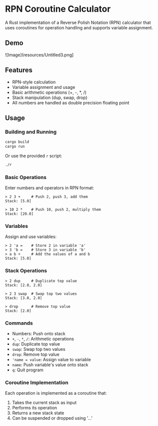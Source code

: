 # RPN Coroutine Calculator

A Rust implementation of a Reverse Polish Notation (RPN) calculator that uses coroutines for operation handling and supports variable assignment.

## Demo

![Image](resources/Untitled3.png]


## Features

- RPN-style calculation
- Variable assignment and usage
- Basic arithmetic operations (+, -, *, /)
- Stack manipulation (dup, swap, drop)
- All numbers are handled as double precision floating point

## Usage

### Building and Running
```bash
cargo build
cargo run
```

Or use the provided `r` script:
```bash
./r
```

### Basic Operations

Enter numbers and operators in RPN format:
```
> 2 3 +     # Push 2, push 3, add them
Stack: [5.0]

> 10 2 *    # Push 10, push 2, multiply them
Stack: [20.0]
```

### Variables

Assign and use variables:
```
> 2 'a =    # Store 2 in variable 'a'
> 3 'b =    # Store 3 in variable 'b'
> a b +     # Add the values of a and b
Stack: [5.0]
```

### Stack Operations
```
> 2 dup     # Duplicate top value
Stack: [2.0, 2.0]

> 2 3 swap  # Swap top two values
Stack: [3.0, 2.0]

> drop      # Remove top value
Stack: [2.0]
```

### Commands
- Numbers: Push onto stack
- `+`, `-`, `*`, `/`: Arithmetic operations
- `dup`: Duplicate top value
- `swap`: Swap top two values
- `drop`: Remove top value
- `'name = value`: Assign value to variable
- `name`: Push variable's value onto stack
- `q`: Quit program

### Coroutine Implementation

Each operation is implemented as a coroutine that:
1. Takes the current stack as input
2. Performs its operation
3. Returns a new stack state
4. Can be suspended or dropped using '...'
